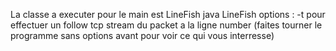 La classe a executer pour le main est LineFish
java LineFish <filename>
options :
-t <number> pour effectuer un follow tcp stream du packet a la ligne number (faites tourner le programme sans options avant pour voir ce qui vous interresse)
